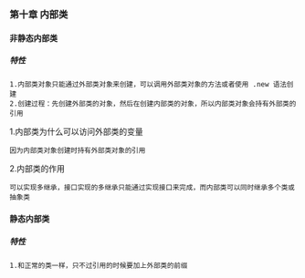 ### 第十章 内部类

#### 非静态内部类

##### 特性
    
    1.内部类对象只能通过外部类对象来创建，可以调用外部类对象的方法或者使用 .new 语法创建
    2.创建过程：先创建外部类的对象，然后在创建内部类的对象，所以内部类对象会持有外部类的引用

1.内部类为什么可以访问外部类的变量
    
    因为内部类对象创建时持有外部类对象的引用
 
2.内部类的作用

    可以实现多继承，接口实现的多继承只能通过实现接口来完成，而内部类可以同时继承多个类或抽象类
    
    

#### 静态内部类

##### 特性

    1.和正常的类一样，只不过引用的时候要加上外部类的前缀